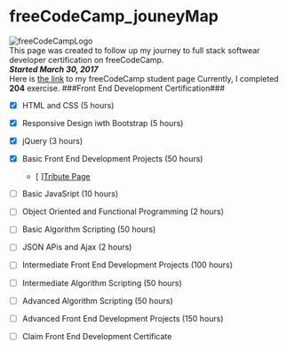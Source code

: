 # freeCodeCamp_jouneyMap 
![freeCodeCampLogo](https://softwareengineeringdaily.com/wp-content/uploads/2017/01/freecodecamp.jpeg)  
This page was created to follow up my journey to full stack softwear developer certification on freeCodeCamp.  
**_Started March 30, 2017_**  
Here is [the link](https://www.freecodecamp.com/iimperator) to my freeCodeCamp student page
Currently, I completed **204** exercise.
###Front End Development Certification###  
 - [x] HTML and CSS (5 hours)
 - [x] Responsive Design iwth Bootstrap (5 hours)
 - [x] jQuery (3 hours)
 - [x] Basic Front End Development Projects (50 hours)
   - [ ][Tribute Page](https://codepen.io/iimperator/pen/zZgZXj)
 - [ ] Basic JavaSript (10 hours)
 - [ ] Object Oriented and Functional Programming (2 hours)
 - [ ] Basic Algorithm Scripting (50 hours)
 - [ ] JSON APis and Ajax (2 hours)
 - [ ] Intermediate Front End Development Projects (100 hours)
 - [ ] Intermediate Algorithm Scripting (50 hours)
 - [ ] Advanced Algorithm Scripting (50 hours)
 - [ ] Advanced Front End Development Projects (150 hours)
 - [ ] Claim Front End Development Certificate
 
